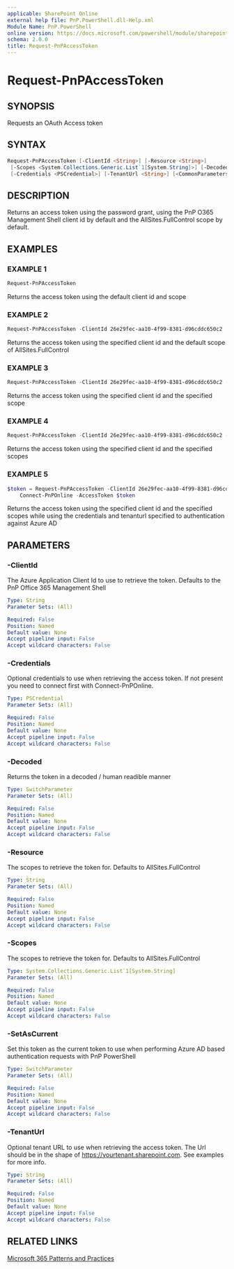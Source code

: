 ```yaml
---
applicable: SharePoint Online
external help file: PnP.PowerShell.dll-Help.xml
Module Name: PnP.PowerShell
online version: https://docs.microsoft.com/powershell/module/sharepoint-pnp/request-pnpaccesstoken
schema: 2.0.0
title: Request-PnPAccessToken
---
```


# Request-PnPAccessToken

## SYNOPSIS
Requests an OAuth Access token

## SYNTAX

```powershell
Request-PnPAccessToken [-ClientId <String>] [-Resource <String>]
 [-Scopes <System.Collections.Generic.List`1[System.String]>] [-Decoded] [-SetAsCurrent]
 [-Credentials <PSCredential>] [-TenantUrl <String>] [<CommonParameters>]
```

## DESCRIPTION
Returns an access token using the password grant, using the PnP O365 Management Shell client id by default and the AllSites.FullControl scope by default.

## EXAMPLES

### EXAMPLE 1
```powershell
Request-PnPAccessToken
```

Returns the access token using the default client id and scope

### EXAMPLE 2
```powershell
Request-PnPAccessToken -ClientId 26e29fec-aa10-4f99-8381-d96cddc650c2
```

Returns the access token using the specified client id and the default scope of AllSites.FullControl

### EXAMPLE 3
```powershell
Request-PnPAccessToken -ClientId 26e29fec-aa10-4f99-8381-d96cddc650c2 -Scopes Group.ReadWrite.All
```

Returns the access token using the specified client id and the specified scope

### EXAMPLE 4
```powershell
Request-PnPAccessToken -ClientId 26e29fec-aa10-4f99-8381-d96cddc650c2 -Scopes Group.ReadWrite.All, AllSites.FullControl
```

Returns the access token using the specified client id and the specified scopes

### EXAMPLE 5
```powershell
$token = Request-PnPAccessToken -ClientId 26e29fec-aa10-4f99-8381-d96cddc650c2 -Resource https://contoso.sharepoint.com -Credentials (Get-Credential) -TenantUrl https://contoso.sharepoint.com
    Connect-PnPOnline -AccessToken $token
```

Returns the access token using the specified client id and the specified scopes while using the credentials and tenanturl specified to authentication against Azure AD

## PARAMETERS

### -ClientId
The Azure Application Client Id to use to retrieve the token. Defaults to the PnP Office 365 Management Shell

```yaml
Type: String
Parameter Sets: (All)

Required: False
Position: Named
Default value: None
Accept pipeline input: False
Accept wildcard characters: False
```

### -Credentials
Optional credentials to use when retrieving the access token. If not present you need to connect first with Connect-PnPOnline.

```yaml
Type: PSCredential
Parameter Sets: (All)

Required: False
Position: Named
Default value: None
Accept pipeline input: False
Accept wildcard characters: False
```

### -Decoded
Returns the token in a decoded / human readible manner

```yaml
Type: SwitchParameter
Parameter Sets: (All)

Required: False
Position: Named
Default value: None
Accept pipeline input: False
Accept wildcard characters: False
```

### -Resource
The scopes to retrieve the token for. Defaults to AllSites.FullControl

```yaml
Type: String
Parameter Sets: (All)

Required: False
Position: Named
Default value: None
Accept pipeline input: False
Accept wildcard characters: False
```

### -Scopes
The scopes to retrieve the token for. Defaults to AllSites.FullControl

```yaml
Type: System.Collections.Generic.List`1[System.String]
Parameter Sets: (All)

Required: False
Position: Named
Default value: None
Accept pipeline input: False
Accept wildcard characters: False
```

### -SetAsCurrent
Set this token as the current token to use when performing Azure AD based authentication requests with PnP PowerShell

```yaml
Type: SwitchParameter
Parameter Sets: (All)

Required: False
Position: Named
Default value: None
Accept pipeline input: False
Accept wildcard characters: False
```

### -TenantUrl
Optional tenant URL to use when retrieving the access token. The Url should be in the shape of https://yourtenant.sharepoint.com. See examples for more info.

```yaml
Type: String
Parameter Sets: (All)

Required: False
Position: Named
Default value: None
Accept pipeline input: False
Accept wildcard characters: False
```

## RELATED LINKS

[Microsoft 365 Patterns and Practices](https://aka.ms/m365pnp)